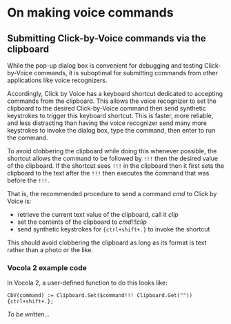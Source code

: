 # On making voice commands

## Submitting Click-by-Voice commands via the clipboard

While the pop-up dialog box is convenient for debugging and testing
Click-by-Voice commands, it is suboptimal for submitting commands from
other applications like voice recognizers.

Accordingly, Click by Voice has a keyboard shortcut dedicated to
accepting commands from the clipboard.  This allows the voice recognizer
to set the clipboard to the desired Click-by-Voice command then send
synthetic keystrokes to trigger this keyboard shortcut.  This is faster,
more reliable, and less distracting than having the voice recognizer
send many more keystrokes to invoke the dialog box, type the command,
then enter to run the command.

To avoid clobbering the clipboard while doing this whenever possible,
the shortcut allows the command to be followed by `!!!` then the desired
value of the clipboard.  If the shortcut sees `!!!` in the clipboard
then it first sets the clipboard to the text after the `!!!` then
executes the command that was before the `!!!`.

That is, the recommended procedure to send a command *cmd* to Click by
Voice is:

* retrieve the current text value of the clipboard, call it *clip*
* set the contents of the clipboard to *cmd*!!!*clip*
* send synthetic keystrokes for `{ctrl+shift+.}` to invoke the shortcut

This should avoid clobbering the clipboard as long as its format is text
rather than a photo or the like.

### Vocola 2 example code

In Vocola 2, a user-defined function to do this looks like:

    CbV(command) := Clipboard.Set($command!!! Clipboard.Get("")) {ctrl+shift+.};







*To be written...*

